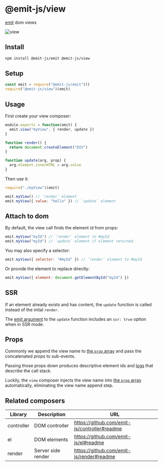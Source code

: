# @emit-js/view

[emit](https://github.com/emit-js/emit#readme) dom views

![view](view.gif)

## Install

```bash
npm install @emit-js/emit @emit-js/view
```

## Setup

```js
const emit = require("@emit-js/emit")()
require("@emit-js/view")(emit)
```

## Usage

First create your view composer:

```js
module.exports = function(emit) {
  emit.view("myView", { render, update })
}

function render() {
  return document.createElement("DIV")
}

function update(arg, prop) {
  arg.element.innerHTML = arg.value
}
```

Then use it:

```js
require("./myView")(emit)

emit.myView() // `render` element
emit.myView({ value: "hello" }) // `update` element
```

## Attach to dom

By default, the view call finds the element id from props:

```js
emit.myView("myId") // `render` element to #myId
emit.myView("myId") // `update` element if element returned
```

You may also specify a selector:

```js
emit.myView({ selector: "#myId" }) // `render` element to #myId
```

Or provide the element to replace directly:

```js
emit.myView({ element: document.getElementById("myId") })
```

## SSR

If an element already exists and has content, the `update` function is called instead of the inital `render`.

The [emit argument](https://github.com/emit-js/emit#emit-argument) to the `update` function includes an `ssr: true` option when in SSR mode.

## Props

Commonly we append the view name to [the `prop` array](https://github.com/emit-js/emit#props) and pass the concatenated props to sub-events.

Passing those props down produces descriptive element ids and [logs](https://github.com/emit-js/log) that describe the call stack.

Luckily, the `view` composer injects the view name into [the `prop` array](https://github.com/emit-js/emit#props) automatically, eliminating the view name append step.

## Related composers

| Library    | Description        | URL                                          |
| ---------- | ------------------ | -------------------------------------------- |
| controller | DOM controller     | https://github.com/emit-js/controller#readme |
| el         | DOM elements       | https://github.com/emit-js/el#readme         |
| render     | Server side render | https://github.com/emit-js/render#readme     |
